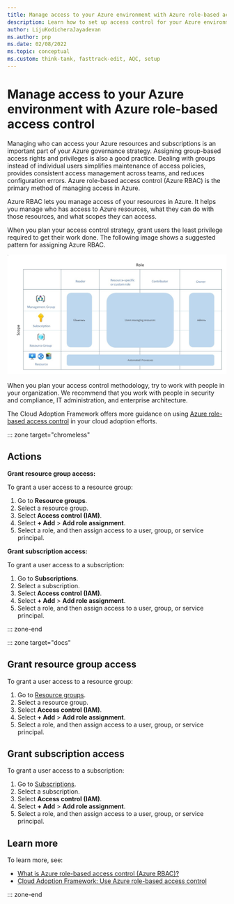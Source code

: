 ```yaml
---
title: Manage access to your Azure environment with Azure role-based access control
description: Learn how to set up access control for your Azure environment with Azure role-based access control.
author: LijuKodicheraJayadevan
ms.author: pnp
ms.date: 02/08/2022
ms.topic: conceptual
ms.custom: think-tank, fasttrack-edit, AQC, setup
---
```


# Manage access to your Azure environment with Azure role-based access control

Managing who can access your Azure resources and subscriptions is an important part of your Azure governance strategy. Assigning group-based access rights and privileges is also a good practice. Dealing with groups instead of individual users simplifies maintenance of access policies, provides consistent access management across teams, and reduces configuration errors. Azure role-based access control (Azure RBAC) is the primary method of managing access in Azure.

Azure RBAC lets you manage access of your resources in Azure. It helps you manage who has access to Azure resources, what they can do with those resources, and what scopes they can access.

When you plan your access control strategy, grant users the least privilege required to get their work done. The following image shows a suggested pattern for assigning Azure RBAC.

![Diagram that shows Azure roles.](./media/manage-access/role-examples.png)

When you plan your access control methodology, try to work with people in your organization. We recommend that you work with people in security and compliance, IT administration, and enterprise architecture.

The Cloud Adoption Framework offers more guidance on using [Azure role-based access control](../considerations/roles.md) in your cloud adoption efforts.

::: zone target="chromeless"

## Actions

**Grant resource group access:**

To grant a user access to a resource group:

1. Go to **Resource groups**.
1. Select a resource group.
1. Select **Access control (IAM)**.
1. Select **+ Add** > **Add role assignment**.
1. Select a role, and then assign access to a user, group, or service principal.

**Grant subscription access:**

To grant a user access to a subscription:

1. Go to **Subscriptions**.
1. Select a subscription.
1. Select **Access control (IAM)**.
1. Select **+ Add** > **Add role assignment**.
1. Select a role, and then assign access to a user, group, or service principal.

::: zone-end

::: zone target="docs"

## Grant resource group access

To grant a user access to a resource group:

1. Go to [Resource groups](https://portal.azure.com/#blade/HubsExtension/BrowseResourceGroups).
1. Select a resource group.
1. Select **Access control (IAM)**.
1. Select **+ Add** > **Add role assignment**.
1. Select a role, and then assign access to a user, group, or service principal.

## Grant subscription access

To grant a user access to a subscription:

1. Go to [Subscriptions](https://portal.azure.com/#blade/Microsoft_Azure_Billing/SubscriptionsBlade).
1. Select a subscription.
1. Select **Access control (IAM)**.
1. Select **+ Add** > **Add role assignment**.
1. Select a role, and then assign access to a user, group, or service principal.

## Learn more

To learn more, see:

- [What is Azure role-based access control (Azure RBAC)?](/azure/role-based-access-control/overview)
- [Cloud Adoption Framework: Use Azure role-based access control](../considerations/roles.md)

::: zone-end
